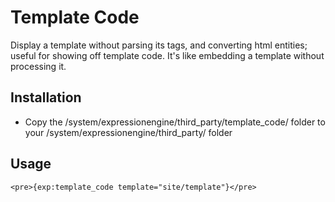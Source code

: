 # Template Code #

Display a template without parsing its tags, and converting html entities; useful for showing off template code. It's like embedding a template without processing it.

## Installation

* Copy the /system/expressionengine/third_party/template_code/ folder to your /system/expressionengine/third_party/ folder

## Usage
	<pre>{exp:template_code template="site/template"}</pre>
